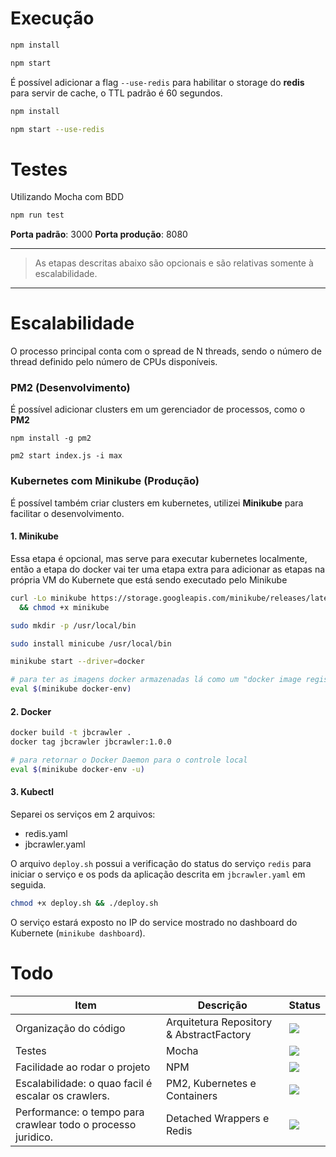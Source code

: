# Execução 

``` sh
npm install

npm start
```

É possível adicionar a flag `--use-redis` para habilitar o storage do **redis** para servir de cache, o TTL padrão é 60 segundos.

```sh
npm install

npm start --use-redis
```


# Testes

Utilizando Mocha com BDD

```sh
npm run test
```

**Porta padrão**: 3000
**Porta produção**: 8080 


---
> As etapas descritas abaixo são opcionais e são relativas somente à escalabilidade.
---

# Escalabilidade

O processo principal conta com o spread de N threads, sendo o número de thread definido pelo número de CPUs disponíveis.


### PM2 (Desenvolvimento)
É possível adicionar clusters em um gerenciador de processos, como o **PM2** 

```
npm install -g pm2

pm2 start index.js -i max
```

### Kubernetes com Minikube (Produção)

É possível também criar clusters em kubernetes, utilizei **Minikube** para facilitar o desenvolvimento.


#### 1. Minikube

Essa etapa é opcional, mas serve para executar kubernetes localmente, então a etapa do docker vai ter uma etapa extra para adicionar as etapas na própria VM do Kubernete que está sendo executado pelo Minikube

```sh
curl -Lo minikube https://storage.googleapis.com/minikube/releases/latest/minikube-linux-amd64 \
  && chmod +x minikube

sudo mkdir -p /usr/local/bin

sudo install minicube /usr/local/bin

minikube start --driver=docker

# para ter as imagens docker armazenadas lá como um "docker image registry" de testes. Isso demultiplexa o Docker Daemon para o que está em execução dentro da VM do Kubernetes
eval $(minikube docker-env)

```

#### 2. Docker

```sh
docker build -t jbcrawler .
docker tag jbcrawler jbcrawler:1.0.0

# para retornar o Docker Daemon para o controle local
eval $(minikube docker-env -u)
```

#### 3. Kubectl
Separei os serviços em 2 arquivos: 

 - redis.yaml
 - jbcrawler.yaml
 
 O arquivo `deploy.sh` possui a verificação do status do serviço `redis` para iniciar o serviço  e os pods da aplicação descrita em `jbcrawler.yaml` em seguida.
 
```sh
chmod +x deploy.sh && ./deploy.sh
```

O serviço estará exposto no IP do service mostrado no dashboard do Kubernete (`minikube dashboard`).


# Todo
| Item | Descrição | Status|
| --- | --- | --- |
| Organização do código | Arquitetura Repository & AbstractFactory| ![](https://progress-bar.dev/70) |
| Testes | Mocha | ![](https://progress-bar.dev/50) | 
| Facilidade ao rodar o projeto | NPM | ![](https://progress-bar.dev/100) | 
|Escalabilidade: o quao facil é escalar os crawlers. | PM2, Kubernetes e Containers | ![](https://progress-bar.dev/70) |
| Performance: o tempo para crawlear todo o processo juridico. | Detached Wrappers e Redis | ![](https://progress-bar.dev/100)| 

